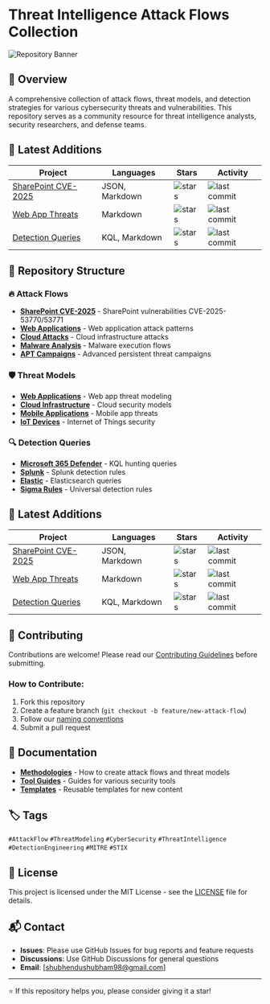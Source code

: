 # Threat Intelligence Attack Flows Collection

![Repository Banner](images/repo-banner.png)

## 🎯 Overview
A comprehensive collection of attack flows, threat models, and detection strategies for various cybersecurity threats and vulnerabilities. This repository serves as a community resource for threat intelligence analysts, security researchers, and defense teams.

## 🚀 Latest Additions

| Project | Languages | Stars | Activity |
|---------|-----------|-------|----------|
| [SharePoint CVE-2025](attack-flows/sharepoint-cve-2025/) | JSON, Markdown | ![stars](https://img.shields.io/badge/stars-0-blue) | ![last commit](https://img.shields.io/badge/last%20commit-january-green) |
| [Web App Threats](threat-models/web-applications/) | Markdown | ![stars](https://img.shields.io/badge/stars-0-blue) | ![last commit](https://img.shields.io/badge/last%20commit-pending-yellow) |
| [Detection Queries](detection-queries/microsoft-365-defender/) | KQL, Markdown | ![stars](https://img.shields.io/badge/stars-0-blue) | ![last commit](https://img.shields.io/badge/last%20commit-pending-yellow) |

## 📁 Repository Structure

### 🔥 Attack Flows
- **[SharePoint CVE-2025](attack-flows/sharepoint-cve-2025/)** - SharePoint vulnerabilities CVE-2025-53770/53771
- **[Web Applications](attack-flows/web-applications/)** - Web application attack patterns
- **[Cloud Attacks](attack-flows/cloud-attacks/)** - Cloud infrastructure attacks
- **[Malware Analysis](attack-flows/malware-analysis/)** - Malware execution flows
- **[APT Campaigns](attack-flows/apt-campaigns/)** - Advanced persistent threat campaigns

### 🛡️ Threat Models
- **[Web Applications](threat-models/web-applications/)** - Web app threat modeling
- **[Cloud Infrastructure](threat-models/cloud-infrastructure/)** - Cloud security models
- **[Mobile Applications](threat-models/mobile-applications/)** - Mobile app threats
- **[IoT Devices](threat-models/iot-devices/)** - Internet of Things security

### 🔍 Detection Queries
- **[Microsoft 365 Defender](detection-queries/microsoft-365-defender/)** - KQL hunting queries
- **[Splunk](detection-queries/splunk/)** - Splunk detection rules
- **[Elastic](detection-queries/elastic/)** - Elasticsearch queries
- **[Sigma Rules](detection-queries/sigma-rules/)** - Universal detection rules

## 🚀 Latest Additions

| Project | Languages | Stars | Activity |
|---------|-----------|-------|----------|
| [SharePoint CVE-2025](attack-flows/sharepoint-cve-2025/) | JSON, Markdown | ![stars](https://img.shields.io/badge/stars-0-blue) | ![last commit](https://img.shields.io/badge/last%20commit-january-green) |
| [Web App Threats](threat-models/web-applications/) | Markdown | ![stars](https://img.shields.io/badge/stars-0-blue) | ![last commit](https://img.shields.io/badge/last%20commit-pending-yellow) |
| [Detection Queries](detection-queries/microsoft-365-defender/) | KQL, Markdown | ![stars](https://img.shields.io/badge/stars-0-blue) | ![last commit](https://img.shields.io/badge/last%20commit-pending-yellow) |

## 🤝 Contributing
Contributions are welcome! Please read our [Contributing Guidelines](documentation/CONTRIBUTING.md) before submitting.

### How to Contribute:
1. Fork this repository
2. Create a feature branch (`git checkout -b feature/new-attack-flow`)
3. Follow our [naming conventions](documentation/methodologies/naming-conventions.md)
4. Submit a pull request

## 📖 Documentation
- **[Methodologies](documentation/methodologies/)** - How to create attack flows and threat models
- **[Tool Guides](documentation/tools-guides/)** - Guides for various security tools
- **[Templates](templates/)** - Reusable templates for new content

## 🏷️ Tags
`#AttackFlow` `#ThreatModeling` `#CyberSecurity` `#ThreatIntelligence` `#DetectionEngineering` `#MITRE` `#STIX`

## 📄 License
This project is licensed under the MIT License - see the [LICENSE](LICENSE) file for details.

## 📬 Contact
- **Issues**: Please use GitHub Issues for bug reports and feature requests
- **Discussions**: Use GitHub Discussions for general questions
- **Email**: [shubhendushubham98@gmail.com]

---
⭐ If this repository helps you, please consider giving it a star!

